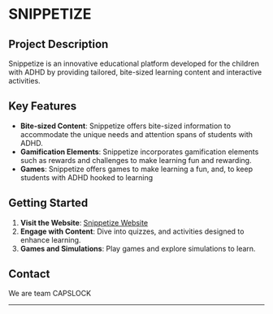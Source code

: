 # SNIPPETIZE

## Project Description

Snippetize is an innovative educational platform developed for the children with ADHD by providing tailored, bite-sized learning content and interactive activities.

## Key Features

- **Bite-sized Content**: Snippetize offers bite-sized information to accommodate the unique needs and attention spans of students with ADHD.
- **Gamification Elements**: Snippetize incorporates gamification elements such as rewards and challenges to make learning fun and rewarding.
- **Games**: Snippetize offers games to make learning a fun, and, to keep students with ADHD hooked to learning

## Getting Started

1. **Visit the Website**: [Snippetize Website](https://snippetize.co/)
2. **Engage with Content**: Dive into quizzes, and activities designed to enhance learning.
3. **Games and Simulations**: Play games and explore simulations to learn.

## Contact

We are team CAPSLOCK

---
